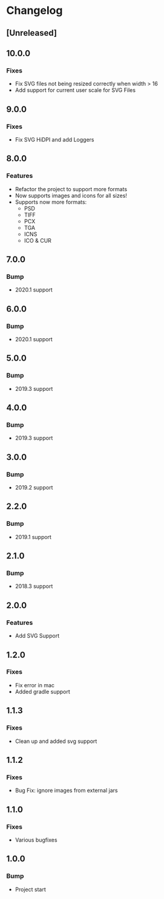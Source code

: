 # Changelog

## [Unreleased]

## 10.0.0

### Fixes

- Fix SVG files not being resized correctly when width > 16
- Add support for current user scale for SVG Files

## 9.0.0

### Fixes

- Fix SVG HiDPI and add Loggers

## 8.0.0

### Features

- Refactor the project to support more formats
- Now supports images and icons for all sizes!
- Supports now more formats:
  - PSD
  - TIFF
  - PCX
  - TGA
  - ICNS
  - ICO & CUR

## 7.0.0

### Bump

- 2020.1 support

## 6.0.0

### Bump

- 2020.1 support

## 5.0.0

### Bump

- 2019.3 support

## 4.0.0

### Bump

- 2019.3 support

## 3.0.0

### Bump

- 2019.2 support

## 2.2.0

### Bump

- 2019.1 support

## 2.1.0

### Bump

- 2018.3 support

## 2.0.0

### Features

- Add SVG Support

## 1.2.0

### Fixes

- Fix error in mac
- Added gradle support

## 1.1.3

### Fixes

- Clean up and added svg support

## 1.1.2

### Fixes

- Bug Fix: ignore images from external jars

## 1.1.0

### Fixes

- Various bugfixes

## 1.0.0

### Bump

- Project start

